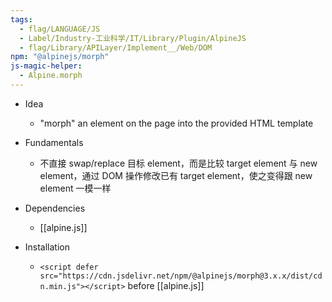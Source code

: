 ```yaml
---
tags:
  - flag/LANGUAGE/JS
  - Label/Industry-工业科学/IT/Library/Plugin/AlpineJS
  - flag/Library/APILayer/Implement__/Web/DOM
npm: "@alpinejs/morph"
js-magic-helper:
  - Alpine.morph
---
```


- Idea
    - "morph" an element on the page into the provided HTML template

- Fundamentals
    - 不直接 swap/replace 目标 element，而是比较 target element 与 new element，通过 DOM 操作修改已有 target element，使之变得跟 new element 一模一样

- Dependencies
    - [[alpine.js]]

- Installation
    - `<script defer src="https://cdn.jsdelivr.net/npm/@alpinejs/morph@3.x.x/dist/cdn.min.js"></script>` before [[alpine.js]]
